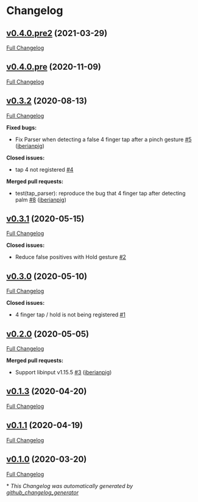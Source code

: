 # Changelog

## [v0.4.0.pre2](https://github.com/iberianpig/fusuma-plugin-tap/tree/v0.4.0.pre2) (2021-03-29)

[Full Changelog](https://github.com/iberianpig/fusuma-plugin-tap/compare/v0.4.0.pre...v0.4.0.pre2)

## [v0.4.0.pre](https://github.com/iberianpig/fusuma-plugin-tap/tree/v0.4.0.pre) (2020-11-09)

[Full Changelog](https://github.com/iberianpig/fusuma-plugin-tap/compare/v0.3.2...v0.4.0.pre)

## [v0.3.2](https://github.com/iberianpig/fusuma-plugin-tap/tree/v0.3.2) (2020-08-13)

[Full Changelog](https://github.com/iberianpig/fusuma-plugin-tap/compare/v0.3.1...v0.3.2)

**Fixed bugs:**

- Fix Parser when detecting a false 4 finger tap after a pinch gesture [\#5](https://github.com/iberianpig/fusuma-plugin-tap/pull/5) ([iberianpig](https://github.com/iberianpig))

**Closed issues:**

- tap 4 not registered [\#4](https://github.com/iberianpig/fusuma-plugin-tap/issues/4)

**Merged pull requests:**

- test\(tap\_parser\): reproduce the bug that 4 finger tap after detecting palm [\#8](https://github.com/iberianpig/fusuma-plugin-tap/pull/8) ([iberianpig](https://github.com/iberianpig))

## [v0.3.1](https://github.com/iberianpig/fusuma-plugin-tap/tree/v0.3.1) (2020-05-15)

[Full Changelog](https://github.com/iberianpig/fusuma-plugin-tap/compare/v0.3.0...v0.3.1)

**Closed issues:**

- Reduce false positives with Hold gesture [\#2](https://github.com/iberianpig/fusuma-plugin-tap/issues/2)

## [v0.3.0](https://github.com/iberianpig/fusuma-plugin-tap/tree/v0.3.0) (2020-05-10)

[Full Changelog](https://github.com/iberianpig/fusuma-plugin-tap/compare/v0.2.0...v0.3.0)

**Closed issues:**

- 4 finger tap / hold is not being registered [\#1](https://github.com/iberianpig/fusuma-plugin-tap/issues/1)

## [v0.2.0](https://github.com/iberianpig/fusuma-plugin-tap/tree/v0.2.0) (2020-05-05)

[Full Changelog](https://github.com/iberianpig/fusuma-plugin-tap/compare/v0.1.3...v0.2.0)

**Merged pull requests:**

- Support libinput v1.15.5 [\#3](https://github.com/iberianpig/fusuma-plugin-tap/pull/3) ([iberianpig](https://github.com/iberianpig))

## [v0.1.3](https://github.com/iberianpig/fusuma-plugin-tap/tree/v0.1.3) (2020-04-20)

[Full Changelog](https://github.com/iberianpig/fusuma-plugin-tap/compare/v0.1.1...v0.1.3)

## [v0.1.1](https://github.com/iberianpig/fusuma-plugin-tap/tree/v0.1.1) (2020-04-19)

[Full Changelog](https://github.com/iberianpig/fusuma-plugin-tap/compare/v0.1.0...v0.1.1)

## [v0.1.0](https://github.com/iberianpig/fusuma-plugin-tap/tree/v0.1.0) (2020-03-20)

[Full Changelog](https://github.com/iberianpig/fusuma-plugin-tap/compare/2aba0786150abae08eaf7c1c57659ea571135763...v0.1.0)



\* *This Changelog was automatically generated by [github_changelog_generator](https://github.com/github-changelog-generator/github-changelog-generator)*
